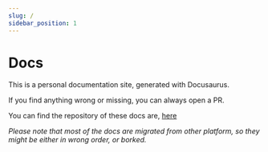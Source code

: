 ```yaml
---
slug: /
sidebar_position: 1
---
```


# Docs

This is a personal documentation site, generated with Docusaurus.

If you find anything wrong or missing, you can always open a PR.

You can find the repository of these docs are, [here](https://github.com/stavros-k/docs)


_Please note that most of the docs are migrated from other platform, so they might be either in wrong order, or borked._
